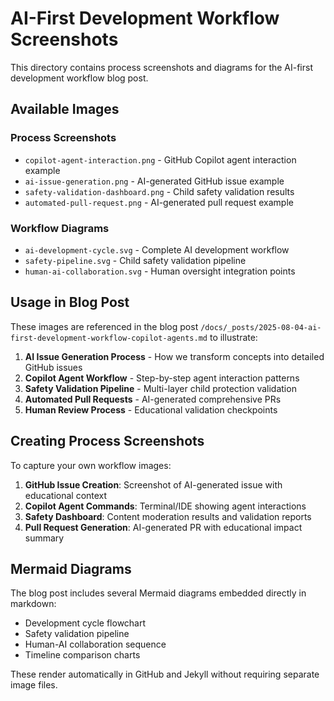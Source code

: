 # AI-First Development Workflow Screenshots

This directory contains process screenshots and diagrams for the AI-first development workflow blog post.

## Available Images

### Process Screenshots
- `copilot-agent-interaction.png` - GitHub Copilot agent interaction example
- `ai-issue-generation.png` - AI-generated GitHub issue example
- `safety-validation-dashboard.png` - Child safety validation results
- `automated-pull-request.png` - AI-generated pull request example

### Workflow Diagrams
- `ai-development-cycle.svg` - Complete AI development workflow
- `safety-pipeline.svg` - Child safety validation pipeline
- `human-ai-collaboration.svg` - Human oversight integration points

## Usage in Blog Post

These images are referenced in the blog post `/docs/_posts/2025-08-04-ai-first-development-workflow-copilot-agents.md` to illustrate:

1. **AI Issue Generation Process** - How we transform concepts into detailed GitHub issues
2. **Copilot Agent Workflow** - Step-by-step agent interaction patterns  
3. **Safety Validation Pipeline** - Multi-layer child protection validation
4. **Automated Pull Requests** - AI-generated comprehensive PRs
5. **Human Review Process** - Educational validation checkpoints

## Creating Process Screenshots

To capture your own workflow images:

1. **GitHub Issue Creation**: Screenshot of AI-generated issue with educational context
2. **Copilot Agent Commands**: Terminal/IDE showing agent interactions
3. **Safety Dashboard**: Content moderation results and validation reports
4. **Pull Request Generation**: AI-generated PR with educational impact summary

## Mermaid Diagrams

The blog post includes several Mermaid diagrams embedded directly in markdown:
- Development cycle flowchart
- Safety validation pipeline
- Human-AI collaboration sequence
- Timeline comparison charts

These render automatically in GitHub and Jekyll without requiring separate image files.
